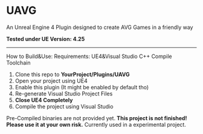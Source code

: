 # UAVG

An Unreal Engine 4 Plugin designed to create AVG Games in a friendly way

**Tested under UE Version: 4.25**

---
How to Build&Use:
Requirements: UE4&Visual Studio C++ Compile Toolchain

 1. Clone this repo to **YourProject/Plugins/UAVG**
 2. Open your project using UE4
 3. Enable this plugin (It might be enabled by default tho)
 4. Re-generate Visual Studio Project Files
 5. **Close UE4 Completely**
 6. Compile the project using Visual Studio
 
Pre-Compiled binaries are not provided yet.
**This project is not finished! Please use it at your own risk.**
Currently used in a experimental project.